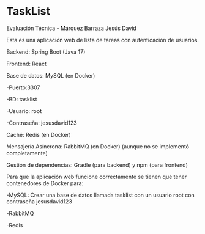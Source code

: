 # TaskList
Evaluación Técnica - Márquez Barraza Jesús David

Esta es una aplicación web de lista de tareas con autenticación de usuarios.

Backend: Spring Boot (Java 17)

Frontend: React

Base de datos: MySQL (en Docker)

  -Puerto:3307
  
  -BD: tasklist
  
  -Usuario: root
  
  -Contraseña: jesusdavid123

Caché: Redis (en Docker)

Mensajería Asíncrona: RabbitMQ (en Docker) (aunque no se implementó completamente)

Gestión de dependencias: Gradle (para backend) y npm (para frontend)


Para que la aplicación web funcione correctamente se tienen que tener contenedores de Docker para:

-MySQL: Crear una base de datos llamada tasklist con un usuario root con contraseña jesusdavid123

-RabbitMQ

-Redis
